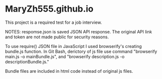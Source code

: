 # MaryZh555.github.io

This project is a required test for a job interview.

NOTES:
respomse.json is saved JSON API response. The original API link and token are not made public for security reasons.

To use require() JSON file in JavaScript I used browserify's creating bundle.js function. 
In Git Bash, derictory of js file use command "browserify main.js -o mainBundle.js", and "browserify description.js -o descriptionBundle.js." 

Bundle files are included in html code instead of original js files.
